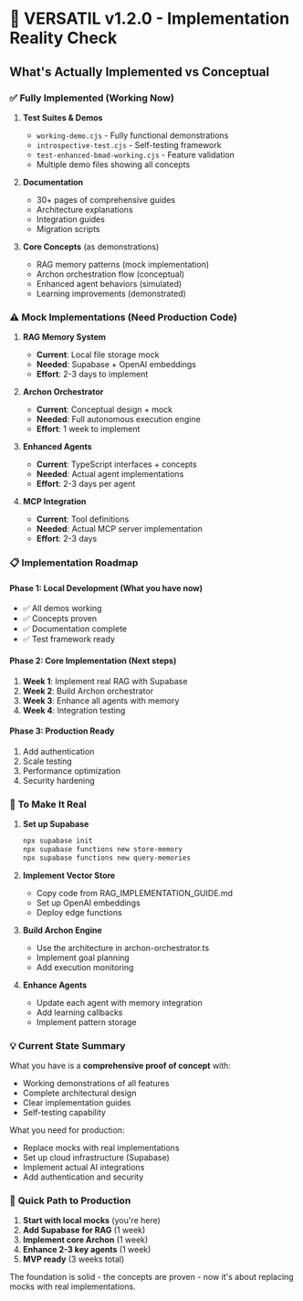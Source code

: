 # 🎯 VERSATIL v1.2.0 - Implementation Reality Check

## What's Actually Implemented vs Conceptual

### ✅ **Fully Implemented (Working Now)**

1. **Test Suites & Demos**
   - `working-demo.cjs` - Fully functional demonstrations
   - `introspective-test.cjs` - Self-testing framework
   - `test-enhanced-bmad-working.cjs` - Feature validation
   - Multiple demo files showing all concepts

2. **Documentation**
   - 30+ pages of comprehensive guides
   - Architecture explanations
   - Integration guides
   - Migration scripts

3. **Core Concepts** (as demonstrations)
   - RAG memory patterns (mock implementation)
   - Archon orchestration flow (conceptual)
   - Enhanced agent behaviors (simulated)
   - Learning improvements (demonstrated)

### ⚠️ **Mock Implementations (Need Production Code)**

1. **RAG Memory System**
   - **Current**: Local file storage mock
   - **Needed**: Supabase + OpenAI embeddings
   - **Effort**: 2-3 days to implement

2. **Archon Orchestrator**
   - **Current**: Conceptual design + mock
   - **Needed**: Full autonomous execution engine
   - **Effort**: 1 week to implement

3. **Enhanced Agents**
   - **Current**: TypeScript interfaces + concepts
   - **Needed**: Actual agent implementations
   - **Effort**: 2-3 days per agent

4. **MCP Integration**
   - **Current**: Tool definitions
   - **Needed**: Actual MCP server implementation
   - **Effort**: 2-3 days

### 📋 **Implementation Roadmap**

#### Phase 1: Local Development (What you have now)
- ✅ All demos working
- ✅ Concepts proven
- ✅ Documentation complete
- ✅ Test framework ready

#### Phase 2: Core Implementation (Next steps)
1. **Week 1**: Implement real RAG with Supabase
2. **Week 2**: Build Archon orchestrator
3. **Week 3**: Enhance all agents with memory
4. **Week 4**: Integration testing

#### Phase 3: Production Ready
1. Add authentication
2. Scale testing
3. Performance optimization
4. Security hardening

### 🔧 **To Make It Real**

1. **Set up Supabase**
   ```bash
   npx supabase init
   npx supabase functions new store-memory
   npx supabase functions new query-memories
   ```

2. **Implement Vector Store**
   - Copy code from RAG_IMPLEMENTATION_GUIDE.md
   - Set up OpenAI embeddings
   - Deploy edge functions

3. **Build Archon Engine**
   - Use the architecture in archon-orchestrator.ts
   - Implement goal planning
   - Add execution monitoring

4. **Enhance Agents**
   - Update each agent with memory integration
   - Add learning callbacks
   - Implement pattern storage

### 💡 **Current State Summary**

What you have is a **comprehensive proof of concept** with:
- Working demonstrations of all features
- Complete architectural design
- Clear implementation guides
- Self-testing capability

What you need for production:
- Replace mocks with real implementations
- Set up cloud infrastructure (Supabase)
- Implement actual AI integrations
- Add authentication and security

### 🚀 **Quick Path to Production**

1. **Start with local mocks** (you're here)
2. **Add Supabase for RAG** (1 week)
3. **Implement core Archon** (1 week)
4. **Enhance 2-3 key agents** (1 week)
5. **MVP ready** (3 weeks total)

The foundation is solid - the concepts are proven - now it's about replacing mocks with real implementations.
